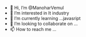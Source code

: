 - 👋 Hi, I’m @ManoharVemul
- 👀 I’m interested in It industry
- 🌱 I’m currently learning ...javasript
- 💞️ I’m looking to collaborate on ...
- 📫 How to reach me ...

<!---
ManoharVemul/ManoharVemul is a ✨ special ✨ repository because its `README.md` (this file) appears on your GitHub profile.
You can click the Preview link to take a look at your changes.
--->
